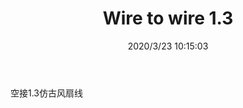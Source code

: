 ﻿---
layout: post 
title: Wire to wire 1.3
tags: 
categories: wire-harness
overview: 
series: 
part_number: KR28
thumb_img: static/202003/294-thumb-20200323181541.jpg
small_img: static/202003/294-20200323181541.jpg
date: 2020/3/23 10:15:03
---


空接1.3仿古风扇线
